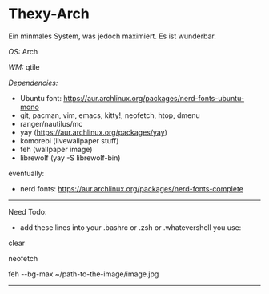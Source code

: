 # Thexy-Arch

Ein minmales System, was jedoch maximiert. Es ist wunderbar.

*OS:* Arch

*WM:* qtile

*Dependencies:*
- Ubuntu font: https://aur.archlinux.org/packages/nerd-fonts-ubuntu-mono
- git, pacman, vim, emacs, kitty!, neofetch, htop, dmenu
- ranger/nautilus/mc
- yay (https://aur.archlinux.org/packages/yay)
- komorebi (livewallpaper stuff)
- feh (wallpaper image)
- librewolf (yay -S librewolf-bin)

eventually:
- nerd fonts: https://aur.archlinux.org/packages/nerd-fonts-complete

---
Need Todo:
- add these lines into your .bashrc or .zsh or .whatevershell you use:

clear

neofetch

feh --bg-max ~/path-to-the-image/image.jpg

---
